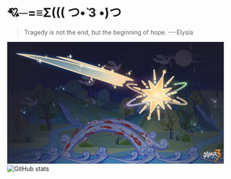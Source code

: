 # 💘─=≡Σ((( つ•̀ 3 •́)つ
> Tragedy is not the end, but the beginning of hope.  ---Elysia

![pic_1](pic_1.png "Hi3 Chapter 40")
![GitHub stats](https://github-readme-stats.vercel.app/api?username=HerrscherHuman&show_icons=true)
